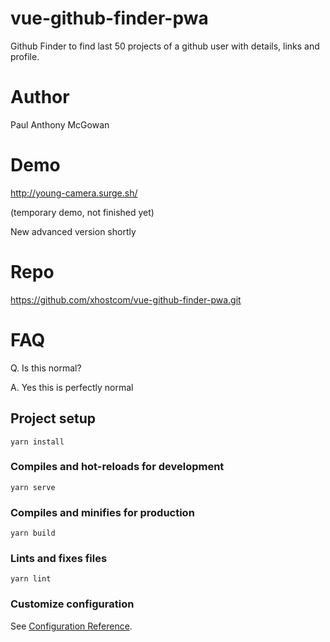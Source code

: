 # vue-github-finder-pwa

Github Finder to find last 50 projects of a github user with details, links and profile.

# Author

Paul Anthony McGowan

# Demo
http://young-camera.surge.sh/

(temporary demo, not finished yet)

New advanced version shortly

# Repo

https://github.com/xhostcom/vue-github-finder-pwa.git

# FAQ

Q. Is this normal?

A. Yes this is perfectly normal

## Project setup
```
yarn install
```

### Compiles and hot-reloads for development
```
yarn serve
```

### Compiles and minifies for production
```
yarn build
```

### Lints and fixes files
```
yarn lint
```

### Customize configuration
See [Configuration Reference](https://cli.vuejs.org/config/).
